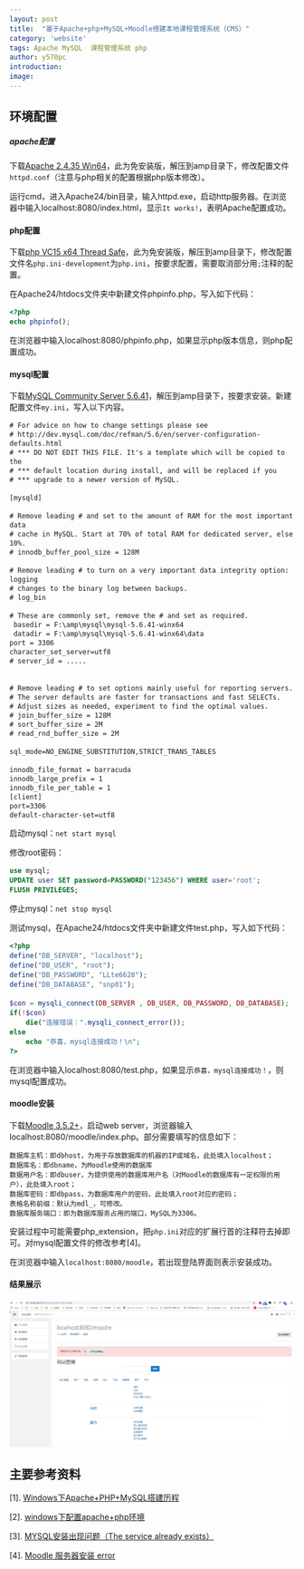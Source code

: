 ```yaml
---
layout: post
title:  "基于Apache+php+MySQL+Moodle搭建本地课程管理系统（CMS）"
category: 'website'
tags: Apache MySQL  课程管理系统 php
author: y570pc
introduction: 
image: 
---
```


## 环境配置

##### apache配置

下载[Apache 2.4.35 Win64](https://www.apachelounge.com/download/)，此为免安装版，解压到amp目录下，修改配置文件`httpd.conf`（注意与php相关的配置根据php版本修改）。

运行cmd，进入Apache24/bin目录，输入httpd.exe，启动http服务器。在浏览器中输入localhost:8080/index.html，显示`It works!`，表明Apache配置成功。

#### php配置

下载[php VC15 x64 Thread Safe](https://windows.php.net/downloads/releases/php-7.2.11-nts-Win32-VC15-x64.zip)，此为免安装版，解压到amp目录下，修改配置文件名`php.ini-development`为`php.ini`，按要求配置，需要取消部分用`;`注释的配置。

在Apache24/htdocs文件夹中新建文件phpinfo.php，写入如下代码：

```php
<?php
echo phpinfo();
```

在浏览器中输入localhost:8080/phpinfo.php，如果显示php版本信息，则php配置成功。

#### mysql配置

下载[MySQL Community Server 5.6.41](https://dev.mysql.com/downloads/mysql/5.6.html)，解压到amp目录下，按要求安装。新建配置文件`my.ini`，写入以下内容。

```
# For advice on how to change settings please see
# http://dev.mysql.com/doc/refman/5.6/en/server-configuration-defaults.html
# *** DO NOT EDIT THIS FILE. It's a template which will be copied to the
# *** default location during install, and will be replaced if you
# *** upgrade to a newer version of MySQL.

[mysqld]

# Remove leading # and set to the amount of RAM for the most important data
# cache in MySQL. Start at 70% of total RAM for dedicated server, else 10%.
# innodb_buffer_pool_size = 128M

# Remove leading # to turn on a very important data integrity option: logging
# changes to the binary log between backups.
# log_bin

# These are commonly set, remove the # and set as required.
 basedir = F:\amp\mysql\mysql-5.6.41-winx64
 datadir = F:\amp\mysql\mysql-5.6.41-winx64\data
port = 3306
character_set_server=utf8
# server_id = .....


# Remove leading # to set options mainly useful for reporting servers.
# The server defaults are faster for transactions and fast SELECTs.
# Adjust sizes as needed, experiment to find the optimal values.
# join_buffer_size = 128M
# sort_buffer_size = 2M
# read_rnd_buffer_size = 2M 

sql_mode=NO_ENGINE_SUBSTITUTION,STRICT_TRANS_TABLES 

innodb_file_format = barracuda
innodb_large_prefix = 1
innodb_file_per_table = 1
[client]
port=3306
default-character-set=utf8
```

启动mysql：`net start mysql`

修改root密码：

```sql
use mysql;
UPDATE user SET password=PASSWORD("123456") WHERE user='root';
FLUSH PRIVILEGES;
```

停止mysql：`net stop mysql`

测试mysql，在Apache24/htdocs文件夹中新建文件test.php，写入如下代码：

```php
<?php
define("DB_SERVER", "localhost");
define("DB_USER", "root");
define("DB_PASSWORD", "LLte6628");
define("DB_DATABASE", "snp01");

$con = mysqli_connect(DB_SERVER , DB_USER, DB_PASSWORD, DB_DATABASE);
if(!$con)
    die("连接错误：".mysqli_connect_error());
else
    echo "恭喜，mysql连接成功！\n";
?>
```

在浏览器中输入localhost:8080/test.php，如果显示`恭喜，mysql连接成功！`，则mysql配置成功。

#### moodle安装

下载[Moodle 3.5.2+](https://download.moodle.org/stable35/moodle-latest-35.zip)，启动web server，浏览器输入localhost:8080/moodle/index.php。部分需要填写的信息如下：

```
数据库主机：即dbhost，为用于存放数据库的机器的IP或域名，此处填入localhost；
数据库名：即dbname，为Moodle使用的数据库
数据用户名：即dbuser，为提供使用的数据库用户名（对Moodle的数据库有一定权限的用户），此处填入root；
数据库密码：即dbpass，为数据库用户的密码，此处填入root对应的密码；
表格名称前缀：默认为mdl_，可修改。
数据库服务端口：即为数据库服务占用的端口，MySQL为3306。
```

安装过程中可能需要php_extension，把`php.ini`对应的扩展行首的注释符去掉即可。对mysql配置文件的修改参考[4]。

在浏览器中输入`localhost:8080/moodle`，若出现登陆界面则表示安装成功。

#### 结果展示

![01](../img/2018-10-16-01.png)

## 主要参考资料
[1]. [Windows下Apache+PHP+MySQL搭建历程](https://www.jianshu.com/p/9f41bcdff322)

[2]. [windows下配置apache+php环境](https://www.cnblogs.com/52fhy/p/6059685.html)

[3]. [MYSQL安装出现问题（The service already exists）](https://blog.csdn.net/qq_39701269/article/details/77935490)

[4]. [Moodle 服务器安装 error](https://www.jianshu.com/p/aadb479a4c7b)